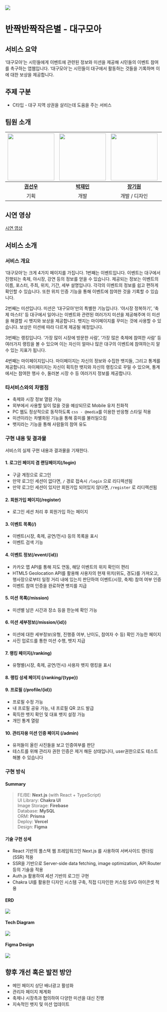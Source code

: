<img src="./.readme/banner.png">

# 반짝반짝작은별 - 대구모아

## 서비스 요약

‘대구모아’는 시민들에게 이벤트에 관련된 정보와 미션을 제공해 시민들의 이벤트 참여를 촉구하는 앱웹입니다. ‘대구모아’는 시민들이 대구에서 활동하는 것들을 기록하며 이에 대한 보상을 제공합니다.

## 주제 구분

- C타입 - 대구 지역 상권을 살리는데 도움을 주는 서비스

## 팀원 소개

| [<img src="https://github.com/ahapwhs0414.png" width="150">](https://github.com/ahapwhs0414) | [<img src="https://github.com/jamie2779.png" width="150">](https://github.com/jamie2779) | [<img src="https://github.com/whitedev7773.png" width="150">](https://github.com/whitedev7773) | [<img src="https://github.com/ArpaAP.png" width="150">](https://github.com/ArpaAP) |
| :------------------------------------------------------------------------------------------: | :--------------------------------------------------------------------------------------: | :--------------------------------------------------------------------------------------------: | :--------------------------------------------------------------------------------: |
|                         **[권선우](https://github.com/ahapwhs0414)**                         |                        **[박재민](https://github.com/jamie2779)**                        |                         **[장기원](https://github.com/whitedev7773)**                          |                      **[황부연](https://github.com/ArpaAP)**                       |
|                                             기획                                             |                                           개발                                           |                                         개발 / 디자인                                          |                                        개발                                        |

## 시연 영상

[시연 영상](https://youtu.be/xAUrgVyzRCw)

## 서비스 소개

### 서비스 개요

‘대구모아’는 크게 4가지 페이지를 가집니다. 1번째는 이벤트입니다. 이벤트는 대구에서 진행되는 축제, 야시장, 강연 등의 정보를 얻을 수 있습니다. 제공되는 정보는 이벤트의 이름, 포스터, 주최, 위치, 기간, 세부 설명입니다. 각각의 이벤트의 정보를 쉽고 편하게 확인할 수 있습니다. 또한 위치 인증 기능을 통해 이벤트에 참여한 것을 기록할 수 있습니다.

2번째는 미션입니다. 미션은 ‘대구모아’만의 특별한 기능입니다. ‘야시장 정복하기’, ‘축제 마스터’ 등 대구에서 일어나는 이벤트와 관련된 여러가지 미션을 제공해주며 이 미션을 해결할 시 뱃지와 보상을 제공합니다. 뱃지는 마이페이지를 꾸미는 것에 사용할 수 있습니다. 보상은 미션에 따라 다르게 제공될 예정입니다.

3번째는 랭킹입니다. ‘가장 많이 시장에 방문한 사람’, ‘가장 많은 축제에 참여한 사람’ 등 여러가지 랭킹을 볼 수 있으며 이는 자신이 얼마나 많은 대구의 이벤트에 참여하는지 알 수 있는 지표가 됩니다.

4번째는 마이페이지입니다. 마이페이지는 자신의 정보와 수집한 뱃지들, 그리고 통계를 제공합니다. 마이페이지는 자신이 획득한 뱃지와 자신의 랭킹으로 꾸밀 수 있으며, 통계에서는 참여한 행사 수, 둘러본 시장 수 등 여러가지 정보를 제공합니다.

### 타서비스와의 차별점

- 축제와 시장 정보 열람 가능
- 외부에서 사용할 일이 많을 것을 예상되므로 Mobile 유저 친화적
- PC 웹도 정상적으로 동작하도록 `css - @media`를 이용한 반응형 스타일 적용
- 미션이라는 차별화된 기능을 통해 흥미를 불러일으킴
- 뱃지라는 기능을 통해 사람들의 참여 유도

### 구현 내용 및 결과물

서비스의 실제 구현 내용과 결과물을 기재한다.

#### 1. 로그인 페이지 겸 랜딩페이지(/login)

- 구글 계정으로 로그인
- 만약 로그인 세션이 없다면, `/` 경로 접속시 `/login` 으로 리디렉션됨
- 만약 로그인 세션이 있지만 회원가입 되어있지 않다면, `/register` 로 리디렉션됨

#### 2. 회원가입 페이지(/register)

- 로그인 세션 처리 후 회원가입 하는 페이지

#### 3. 이벤트 목록(/)

- 이벤트(시장, 축제, 공연/전시) 등의 목록을 표시
- 이벤트 검색 기능

#### 4. 이벤트 정보(/event/{id})

- 카카오 맵 API를 통해 지도 연동, 해당 이벤트의 위치 확인이 편리
- HTML5 Geolocation API를 활용해 사용자의 현재 위치(위도, 경도)를 가져오고, 행사장으로부터 일정 거리 내에 있는지 판단하여 이벤트(시장, 축제) 참여 여부 인증
- 이벤트 참여 인증을 완료하면 뱃지를 지급

#### 5. 미션 목록(/mission)

- 미션별 남은 시간과 장소 등을 한눈에 확인 가능

#### 6. 미션 세부정보(/mission/{id})

- 미션에 대한 세부정보(유형, 진행중 여부, 난이도, 참여자 수 등) 확인 가능한 페이지
- 사진 업로드를 통한 미션 수행, 뱃지 지급

#### 7. 랭킹 페이지(/ranking)

- 유형별(시장, 축제, 공연/전시) 사용자 뱃지 랭킹을 표시

#### 8. 랭킹 상세 페이지 (/ranking/{type})

#### 9. 프로필 (/profile/{id})

- 프로필 수정 가능
- 내 프로필 공유 가능, 내 프로필 QR 코드 발급
- 획득한 뱃지 확인 및 대표 뱃지 설정 가능
- 개인 통계 열람

#### 10. 관리자용 미션 인증 페이지 (/admin)

- 유저들이 올린 사진들을 보고 인증여부를 판단
- 테스트를 위해 관리자 권한 인증은 제거 해둔 상태입니다, user권한으로도 테스트 해볼 수 있습니다

### 구현 방식

#### Summary

> FE/BE: **Next.js** (with React + TypeScript)  
> UI Library: **Chakra UI**  
> Image Storage: **Firebase**  
> Database: **MySQL**  
> ORM: **Prisma**  
> Deploy: **Vercel**  
> Design: **Figma**

#### 기술 구현 상세

- React 기반의 풀스택 웹 프레임워크인 Next.js 를 사용하여 서버사이드 렌더링(SSR) 적용
- SSR을 기반으로 Server-side data fetching, image optimization, API Router 등의 기술을 적용
- Auth.js 활용하여 세션 기반의 로그인 구현
- Chakra UI를 활용한 디자인 시스템 구축, 직접 디자인한 커스텀 SVG 아이콘셋 적용

#### ERD

<img src="./.readme/erd.png">

<br/>

#### Tech Diagram

<img src="./.readme/architecture.png">

<br/>

#### Figma Design

<img src="./.readme/figma.png">

## 향후 개선 혹은 발전 방안

- 메인 페이지 상단 배너광고 활성화
- 관리자 페이지 체계화
- 축제나 시장측과 협의하여 다양한 미션을 대신 진행
- 지속적인 뱃지 및 미션 업데이트
